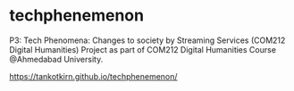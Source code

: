 # techphenemenon
P3: Tech Phenomena: Changes to society by Streaming Services (COM212 Digital Humanities)
Project as part of COM212 Digital Humanities Course @Ahmedabad University.

<https://tankotkirn.github.io/techphenemenon/>
